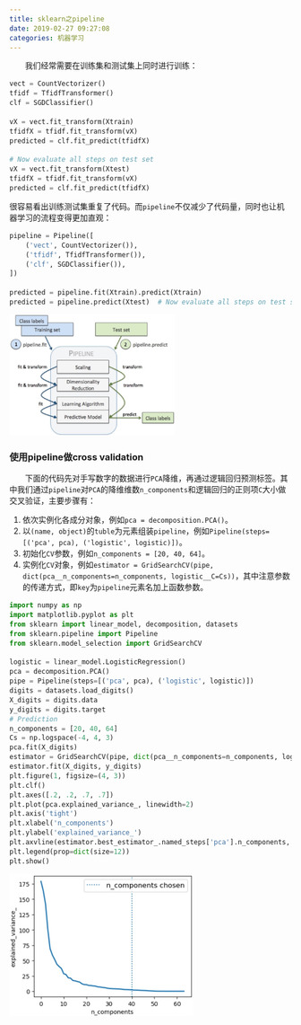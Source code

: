 ```yaml
---
title: sklearn之pipeline
date: 2019-02-27 09:27:08
categories: 机器学习
---
```

&emsp;&emsp;我们经常需要在训练集和测试集上同时进行训练：

``` python
vect = CountVectorizer()
tfidf = TfidfTransformer()
clf = SGDClassifier()
​
vX = vect.fit_transform(Xtrain)
tfidfX = tfidf.fit_transform(vX)
predicted = clf.fit_predict(tfidfX)
​
# Now evaluate all steps on test set
vX = vect.fit_transform(Xtest)
tfidfX = tfidf.fit_transform(vX)
predicted = clf.fit_predict(tfidfX)
```

很容易看出训练测试集重复了代码。而`pipeline`不仅减少了代码量，同时也让机器学习的流程变得更加直观：

``` python
pipeline = Pipeline([
    ('vect', CountVectorizer()),
    ('tfidf', TfidfTransformer()),
    ('clf', SGDClassifier()),
])
​
predicted = pipeline.fit(Xtrain).predict(Xtrain)
predicted = pipeline.predict(Xtest)  # Now evaluate all steps on test set
```

<img src="./sklearn之pipeline/1.jpg" height="215" width="295">

### 使用pipeline做cross validation

&emsp;&emsp;下面的代码先对手写数字的数据进行`PCA`降维，再通过逻辑回归预测标签。其中我们通过`pipeline`对`PCA`的降维维数`n_components`和逻辑回归的正则项`C`大小做交叉验证，主要步骤有：

1. 依次实例化各成分对象，例如`pca = decomposition.PCA()`。
2. 以`(name, object)`的`tuble`为元素组装`pipeline`，例如`Pipeline(steps=[('pca', pca), ('logistic', logistic)])`。
3. 初始化`CV`参数，例如`n_components = [20, 40, 64]`。
4. 实例化`CV`对象，例如`estimator = GridSearchCV(pipe, dict(pca__n_components=n_components, logistic__C=Cs))`，其中注意参数的传递方式，即`key`为`pipeline`元素名加上函数参数。

``` python
import numpy as np
import matplotlib.pyplot as plt
from sklearn import linear_model, decomposition, datasets
from sklearn.pipeline import Pipeline
from sklearn.model_selection import GridSearchCV
​
logistic = linear_model.LogisticRegression()
pca = decomposition.PCA()
pipe = Pipeline(steps=[('pca', pca), ('logistic', logistic)])
digits = datasets.load_digits()
X_digits = digits.data
y_digits = digits.target
# Prediction
n_components = [20, 40, 64]
Cs = np.logspace(-4, 4, 3)
pca.fit(X_digits)
estimator = GridSearchCV(pipe, dict(pca__n_components=n_components, logistic__C=Cs))
estimator.fit(X_digits, y_digits)
plt.figure(1, figsize=(4, 3))
plt.clf()
plt.axes([.2, .2, .7, .7])
plt.plot(pca.explained_variance_, linewidth=2)
plt.axis('tight')
plt.xlabel('n_components')
plt.ylabel('explained_variance_')
plt.axvline(estimator.best_estimator_.named_steps['pca'].n_components, linestyle=':', label='n_components chosen')
plt.legend(prop=dict(size=12))
plt.show()
```

<img src="./sklearn之pipeline/2.jpg" height="254" width="328">
